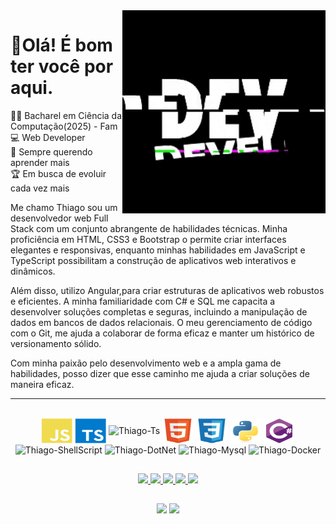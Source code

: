 <img src="giphy.gif" width="325px" align="right">

# :wave:Olá! É bom ter você por aqui.

👨‍🎓 Bacharel em Ciência da Computação(2025) - Fam<br>
💻 Web Developer<br>
:telescope: Sempre querendo aprender mais<br>
:trophy: Em busca de evoluir cada vez mais


Me chamo Thiago sou um desenvolvedor web Full Stack com um conjunto abrangente de habilidades técnicas. Minha proficiência em HTML, CSS3 e Bootstrap o permite criar interfaces elegantes e responsivas, enquanto minhas habilidades em JavaScript e TypeScript possibilitam a construção de aplicativos web interativos e dinâmicos.

Além disso, utilizo Angular,para criar estruturas de aplicativos web robustos e eficientes. A minha familiaridade com C# e SQL me capacita a desenvolver soluções completas e seguras, incluindo a manipulação de dados em bancos de dados relacionais. O meu gerenciamento de código com o Git, me ajuda a colaborar de forma eficaz e manter um histórico de versionamento sólido.

Com minha paixão pelo desenvolvimento web e a ampla gama de habilidades, posso dizer que esse caminho me ajuda a criar soluções de maneira eficaz.

---

<div style="display: inline_block" align="center"><br>
  <img align="center" title="JavaScript" alt="Thiago-Js" height="40" width="50" src="https://raw.githubusercontent.com/devicons/devicon/master/icons/javascript/javascript-plain.svg">
  <img align="center" title="TypeScript" alt="Thiago-Ts" height="40" width="50" src="https://raw.githubusercontent.com/devicons/devicon/master/icons/typescript/typescript-plain.svg">
  <img align="center" title="Angular"  alt="Thiago-Ts" height="40" width="50" src="https://cdn.jsdelivr.net/gh/devicons/devicon/icons/angularjs/angularjs-original.svg" />
  <img align="center" title="Html5" alt="Thiago-HTML" height="40" width="50" src="https://raw.githubusercontent.com/devicons/devicon/master/icons/html5/html5-original.svg">
  <img align="center" title="Css3" alt="Thiago-CSS" height="40" width="50" src="https://raw.githubusercontent.com/devicons/devicon/master/icons/css3/css3-original.svg">
  <img align="center" title="Python" alt="Thiago-Python" height="40" width="50" src="https://raw.githubusercontent.com/devicons/devicon/master/icons/python/python-original.svg">
  <img align="center" title="C#" alt="Thiago-Csharp" height="40" width="50" src="https://raw.githubusercontent.com/devicons/devicon/master/icons/csharp/csharp-original.svg">
  <img align="center" title="ShellScript" alt="Thiago-ShellScript" height="40" width="50" src="https://cdn.jsdelivr.net/gh/devicons/devicon/icons/bash/bash-original.svg" />
  <img align="center" title=".NetCore" alt="Thiago-DotNet" height="40" width="50"src="https://cdn.jsdelivr.net/gh/devicons/devicon/icons/dotnetcore/dotnetcore-original.svg" />
  <img align="center" title="Mysql" alt="Thiago-Mysql" height="40" width="50" src="https://cdn.jsdelivr.net/gh/devicons/devicon/icons/mysql/mysql-original-wordmark.svg" />
  <img align="center" title="Docker" alt="Thiago-Docker" height="40" width="50" src="https://cdn.jsdelivr.net/gh/devicons/devicon/icons/docker/docker-original-wordmark.svg" />
</div>

##

<div align="center">
  <a href="https://discord.gg/eHVsVc2c" target="_blank">
    <img src="https://img.shields.io/badge/Discord-7289DA?style=for-the-badge&logo=discord&logoColor=white">
  </a> 
  <a href = "mailto:thiago.al154@gmail.com">
    <img src="https://img.shields.io/badge/-Gmail-%23333?style=for-the-badge&logo=gmail&logoColor=white" target="_blank">
  </a>
  <a href="https://linkedin.com/in/thiago-alves-74927a241">
    <img src="https://img.shields.io/badge/-LinkedIn-%230077B5?style=for-the-badge&logo=linkedin&logoColor=white" target="_blank">
  </a>
  <a href="https://web.whatsapp.com/send?phone=5581987531748">
    <img src="https://img.shields.io/badge/WhatsApp-25D366?style=for-the-badge&logo=whatsapp&logoColor=white" target="_blank">
  </a>
  <a href="https://t.me/ThiagoTi">
    <img src="https://img.shields.io/badge/Telegram-2CA5E0?style=for-the-badge&logo=telegram&logoColor=white" target="_blank">
  </a>
</div>


##

<div align = "center">
  <img height = "200em" src="https://github-readme-stats.vercel.app/api/top-langs/?username=thiago-cloud&show_icons=true&theme=algolia&count_private=true"/>
  <img height = "200em" src="https://github-readme-stats.vercel.app/api?username=thiago-cloud&show_icons=true&show_icons=true&theme=algolia&count_private=true"/>
</div>






<!--[![readme](https://github-readme-stats.vercel.app/api/pin/?username=thiago-cloud&repo=thiago-cloud&theme=react)](https://github.com/thiago-cloud/thiago-cloud)-->
